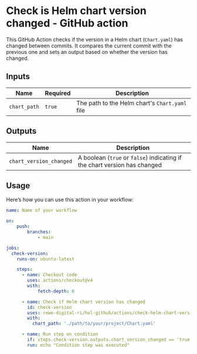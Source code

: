 # Check is Helm chart version changed - GitHub action

This GitHub Action checks if the version in a Helm chart (`Chart.yaml`) has changed between commits. 
It compares the current commit with the previous one and sets an output based on whether the version has changed.

## Inputs

| Name         | Required | Description                                    |
|--------------|----------|------------------------------------------------|
| `chart_path` | `true`   | The path to the Helm chart's `Chart.yaml` file |

## Outputs

| Name                    | Description                                                               |
|-------------------------|---------------------------------------------------------------------------|
| `chart_version_changed` | A boolean (`true` or `false`) indicating if the chart version has changed |

## Usage

Here’s how you can use this action in your workflow:

```yaml
name: Name of your workflow

on:
    push:
        branches:
            - main

jobs:
  check-version:
    runs-on: ubuntu-latest

    steps:
      - name: Checkout code
        uses: actions/checkout@v4
        with:
            fetch-depth: 0

      - name: Check if Helm chart version has changed
        id: check-version
        uses: rewe-digital-ri/hol-github/actions/check-helm-chart-version-changed@v1
        with:
          chart_path: './path/to/your/project/Chart.yaml'

      - name: Run step on condition
        if: steps.check-version.outputs.chart_version_changed == 'true'
        run: echo "Condition step was executed"
